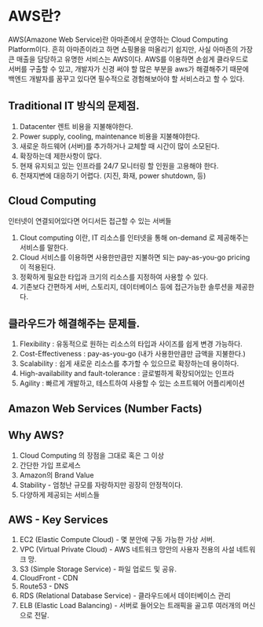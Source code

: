 # AWS란?

AWS(Amazone Web Service)란 아마존에서 운영하는 Cloud Computing Platform이다. 흔히 아마존이라고 하면 쇼핑몰을 떠올리기 쉽지만, 사실 아마존의 가장 큰 매출을 담당하고 유명한 서비스는 AWS이다. AWS를 이용하면 손쉽게 클라우드로 서버를 구출할 수 있고, 개발자가 신경 써야 할 많은 부분을 aws가 해결해주기 때문에 백엔드 개발자를 꿈꾸고 있다면 필수적으로 경험해보아야 할 서비스라고 할 수 있다.

## Traditional IT 방식의 문제점.

1. Datacenter 렌트 비용을 지불해야한다.
2. Power supply, cooling, maintenance 비용을 지불해야한다.
3. 새로운 하드웨어 (서버)를 추가하거나 교체할 때 시간이 많이 소모된다.
4. 확장하는데 제한사항이 많다.
5. 현재 유지되고 있는 인프라를 24/7 모니터링 할 인원을 고용해야 한다.
6. 천재지변에 대응하기 어렵다. (지진, 화재, power shutdown, 등)

## Cloud Computing

인터넷이 연결되어있다면 어디서든 접근할 수 있는 서버들

1. Clout computing 이란, IT 리소스를 인터넷을 통해 on-demand 로 제공해주는 서비스를 말한다.
2. Cloud 서비스를 이용하면 사용한만큼만 지불하면 되는 pay-as-you-go pricing이 적용된다.
3. 정확하게 필요한 타입과 크기의 리소스를 지정하여 사용할 수 있다.
4. 기존보다 간편하게 서버, 스토리지, 데이터베이스 등에 접근가능한 솔루션을 제공한다.

## 클라우드가 해결해주는 문제들.

1. Flexibility : 유동적으로 원하는 리소스의 타입과 사이즈를 쉽게 변경 가능하다.
2. Cost-Effectiveness : pay-as-you-go (내가 사용한만큼만 금액을 지불한다.)
3. Scalability : 쉽게 새로운 리소스를 추가할 수 있으므로 확장하는데 용이하다.
4. High-availability and fault-tolerance : 글로벌하게 확장되어있는 인프라
5. Agility : 빠르게 개발하고, 테스트하여 사용할 수 있는 소프트웨어 어플리케이션

## Amazon Web Services (Number Facts)

## Why AWS?

1. Cloud Computing 의 장점을 그대로 혹은 그 이상
2. 간단한 가입 프로세스
3. Amazon의 Brand Value
4. Stability - 엄청난 규모를 자랑하지만 굉장히 안정적이다.
5. 다양하게 제공되는 서비스들

## AWS - Key Services

1. EC2 (Elastic Compute Cloud) - 몇 분안에 구동 가능한 가상 서버.
2. VPC (Virtual Private Cloud) - AWS 네트워크 망안의 사용자 전용의 사설 네트워크 망.
3. S3 (Simple Storage Service) - 파일 업로드 및 공유.
4. CloudFront - CDN
5. Route53 - DNS
6. RDS (Relational Database Service) - 클라우드에서 데이터베이스 관리
7. ELB (Elastic Load Balancing) - 서버로 들어오는 트래픽을 골고루 여러개의 머신으로 전달.

